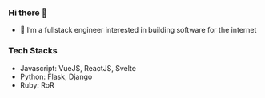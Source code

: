 ### Hi there 👋


- 🔭 I’m a fullstack engineer interested in building software for the internet

### Tech Stacks

- Javascript: VueJS, ReactJS, Svelte
- Python: Flask, Django
- Ruby: RoR

